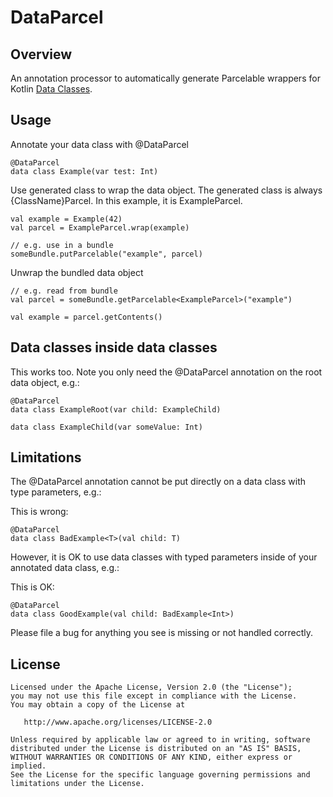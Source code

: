 # DataParcel

## Overview

An annotation processor to automatically generate Parcelable wrappers for Kotlin [Data Classes](https://kotlinlang.org/docs/reference/data-classes.html).

## Usage

Annotate your data class with @DataParcel

```
@DataParcel
data class Example(var test: Int)
```

Use generated class to wrap the data object. The generated class is always {ClassName}Parcel. In this example, it is ExampleParcel.

```
val example = Example(42)
val parcel = ExampleParcel.wrap(example)

// e.g. use in a bundle
someBundle.putParcelable("example", parcel)
```

Unwrap the bundled data object

```
// e.g. read from bundle
val parcel = someBundle.getParcelable<ExampleParcel>("example")

val example = parcel.getContents()
```

## Data classes inside data classes

This works too. Note you only need the @DataParcel annotation on the root data object, e.g.:

```
@DataParcel
data class ExampleRoot(var child: ExampleChild)

data class ExampleChild(var someValue: Int)
```

## Limitations

The @DataParcel annotation cannot be put directly on a data class with type parameters, e.g.:

This is wrong:
```
@DataParcel
data class BadExample<T>(val child: T)
```

However, it is OK to use data classes with typed parameters inside of your annotated data class, e.g.:

This is OK:
```
@DataParcel
data class GoodExample(val child: BadExample<Int>)
```

Please file a bug for anything you see is missing or not handled correctly.

## License

    Licensed under the Apache License, Version 2.0 (the "License");
    you may not use this file except in compliance with the License.
    You may obtain a copy of the License at

       http://www.apache.org/licenses/LICENSE-2.0

    Unless required by applicable law or agreed to in writing, software
    distributed under the License is distributed on an "AS IS" BASIS,
    WITHOUT WARRANTIES OR CONDITIONS OF ANY KIND, either express or implied.
    See the License for the specific language governing permissions and
    limitations under the License.
